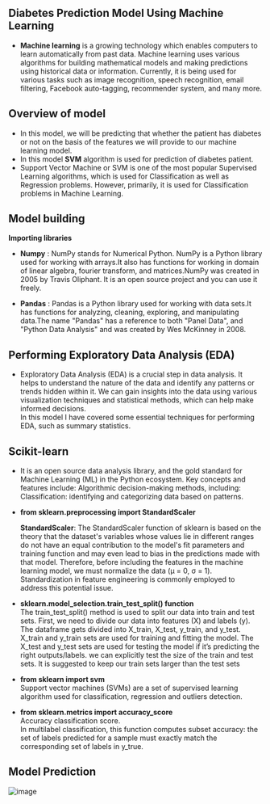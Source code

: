 ## Diabetes Prediction Model Using Machine Learning
- **Machine learning** is a growing technology which enables computers to learn automatically from past data. Machine learning uses various algorithms for building mathematical      models and making predictions using historical data or information. Currently, it is being used for various tasks such as image recognition, speech recognition, email            filtering, Facebook auto-tagging, recommender system, and many more.

## Overview of model
- In this model, we will be predicting that whether the patient has diabetes or not on the basis of the features we will provide to our machine learning model.
- In this model **SVM** algorithm is used for prediction of diabetes patient.
- Support Vector Machine or SVM is one of the most popular Supervised Learning algorithms, which is used for Classification as well as Regression problems. However, primarily,     it is used for Classification problems in Machine Learning.

## Model building

**Importing libraries** <br>
 - **Numpy** : NumPy stands for Numerical Python. NumPy is a Python library used for working with arrays.It also has functions for working in domain of linear algebra, fourier                  transform, and matrices.NumPy was created in 2005 by Travis Oliphant. It is an open source project and you can use it freely. <br>

 - **Pandas** : Pandas is a Python library used for working with data sets.It has functions for analyzing, cleaning, exploring, and manipulating data.The name "Pandas" has a                     reference to both "Panel Data", and "Python Data Analysis" and was created by Wes McKinney in 2008.

## Performing Exploratory Data Analysis (EDA) 
- Exploratory Data Analysis (EDA) is a crucial step in data analysis. It helps to understand the nature of the data and identify any patterns or trends hidden within it. We can    gain insights into the data using various visualization techniques and statistical methods, which can help make informed decisions. <br>
          In this model I have covered some essential techniques for performing EDA, such as summary statistics.

## Scikit-learn
- It is an open source data analysis library, and the gold standard for Machine Learning (ML) in the Python ecosystem. Key concepts and features include:                           Algorithmic decision-making methods, including: Classification: identifying and categorizing data based on patterns. <br>

- **from sklearn.preprocessing import StandardScaler** <br>

  **StandardScaler**: The StandardScaler function of sklearn is based on the theory that the dataset's variables whose values lie in different ranges do not have an equal                              contribution to the model's fit parameters and training function and may even lead to bias in the predictions made with that model. Therefore, before                             including the features in the machine learning model, we must normalize the data (µ = 0, σ = 1). Standardization in feature engineering is commonly                               employed to address this potential issue.

- **sklearn.model_selection.train_test_split() function** <br>
  The train_test_split() method is used to split our data into train and test sets. First, we need to divide our data into features (X) and labels (y). The dataframe gets          divided into X_train, X_test, y_train, and y_test. X_train and y_train sets are used for training and fitting the model. The X_test and y_test sets are used for testing the      model if it’s predicting the right outputs/labels. we can explicitly test the size of the train and test sets. It is suggested to keep our train sets larger than the test sets

- **from sklearn import svm** <br>
  Support vector machines (SVMs) are a set of supervised learning algorithm used for classification, regression and outliers detection.

- **from sklearn.metrics import accuracy_score** <br>
  Accuracy classification score. <br>
  In multilabel classification, this function computes subset accuracy: the set of labels predicted for a sample must exactly match the corresponding set of labels in y_true.

## Model Prediction 


![image](https://github.com/2000-Rahul/Diabetes-detection-MachineLearning/assets/136818857/154dbec2-9de8-4ad3-a8f3-a974df7a58a6)

